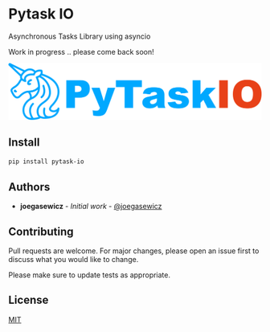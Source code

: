 # Pytask IO

Asynchronous Tasks Library using asyncio

Work in progress .. please come back soon!

![PyTask IO](assets/Group.png?raw=true "Title")

## Install
```bash
pip install pytask-io
```

## Authors

* **joegasewicz** - *Initial work* - [@joegasewicz](https://twitter.com/joegasewicz)

## Contributing
Pull requests are welcome. For major changes, please open an issue first to discuss what you would like to change.

Please make sure to update tests as appropriate.

## License
[MIT](https://choosealicense.com/licenses/mit/)